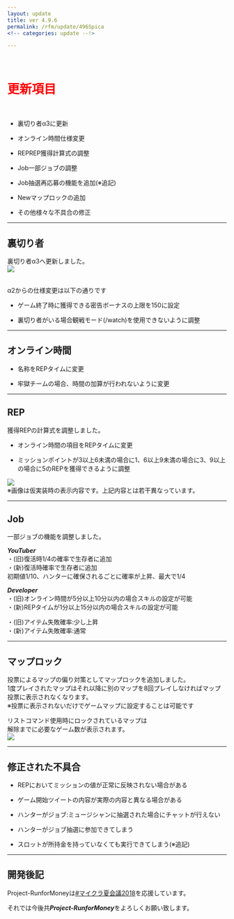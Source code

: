 ```yaml
---
layout: update
title: ver 4.9.6
permalink: /rfm/update/496Spica 
<!-- categories: update --!>

---
```

<br>
<h1 id="1"><font color="red">更新項目</font></h1><br>

+ <span class="red-badge">裏切り者</span>α3に更新    

+ <span class="green-badge">オンライン時間</span>仕様変更  

+ <span class="blue-badge">REP</span>REP獲得計算式の調整    

+ <span class="green-badge">Job</span>一部ジョブの調整   

+ <span class="red-badge">Job抽選</span>再応募の機能を追加(※追記)     

+ <span class="yellow-badge">New</span>マップロックの追加    

+ <span class="green-badge">その他</span>様々な不具合の修正 


----------------------------------------------------
## 裏切り者  

裏切り者α3へ更新しました。  
<a><img src="https://web.njj12.net/public/images/rfm/uragiri.png"></a><br><br>

α2からの仕様変更は以下の通りです  

+ ゲーム終了時に獲得できる密告ボーナスの上限を150に設定  

+ 裏切り者がいる場合観戦モード(/watch)を使用できないように調整  


----------------------------------------------------
## オンライン時間  


+ 名称をREPタイムに変更  

+ 牢獄チームの場合、時間の加算が行われないように変更 


----------------------------------------------------
## REP  

獲得REPの計算式を調整しました。  

+ オンライン時間の項目をREPタイムに変更  

+ ミッションポイントが3以上6未満の場合に1、6以上9未満の場合に3、9以上の場合に5のREPを獲得できるように調整  

<img src="https://web.njj12.net/public/images/rfm/rep2.png"><br>
※画像は仮実装時の表示内容です。上記内容とは若干異なっています。  

----------------------------------------------------
## Job  

一部ジョブの機能を調整しました。  

***YouTuber***  
・(旧)復活時1/4の確率で生存者に追加  
・(新)復活時確率で生存者に追加  
      初期値1/10、ハンターに確保されるごとに確率が上昇、最大で1/4  

***Developer***  
・(旧)オンライン時間が5分以上10分以内の場合スキルの設定が可能    
・(新)REPタイムが1分以上15分以内の場合スキルの設定が可能   

・(旧)アイテム失敗確率:少し上昇  
・(新)アイテム失敗確率:通常     


----------------------------------------------------
## マップロック        


投票によるマップの偏り対策としてマップロックを追加しました。  
1度プレイされたマップはそれ以降に別のマップを8回プレイしなければマップ投票に表示されなくなります。  
※投票に表示されないだけでゲームマップに設定することは可能です  

リストコマンド使用時にロックされているマップは  
解除までに必要なゲーム数が表示されます。  
<img src="https://web.njj12.net/public/images/rfm/maprockcount.png"><br>

----------------------------------------------------
## 修正された不具合      


+ REPにおいてミッションの値が正常に反映されない場合がある  

+ ゲーム開始ツイートの内容が実際の内容と異なる場合がある    

+ ハンターがジョブ:ミュージシャンに抽選された場合にチャットが行えない    

+ ハンターがジョブ抽選に参加できてしまう     

+ スロットが所持金を持っていなくても実行できてしまう(※追記)     


----------------------------------------------------
## 開発後記  

Project-RunforMoneyは[#マイクラ夏会議2018](https://twitter.com/hashtag/%E3%83%9E%E3%82%A4%E3%82%AF%E3%83%A9%E5%A4%8F%E4%BC%9A%E8%AD%B02018)を応援しています。
 



それでは今後共***Project-RunforMoney***をよろしくお願い致します。<br>
